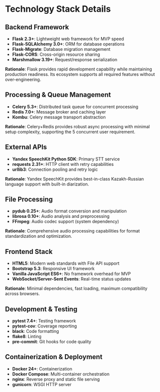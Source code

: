# Technology Stack Details

## Backend Framework
- **Flask 2.3+**: Lightweight web framework for MVP speed
- **Flask-SQLAlchemy 3.0+**: ORM for database operations
- **Flask-Migrate**: Database migration management
- **Flask-CORS**: Cross-origin resource sharing
- **Marshmallow 3.19+**: Request/response serialization

**Rationale**: Flask provides rapid development capability while maintaining production readiness. Its ecosystem supports all required features without over-engineering.

## Processing & Queue Management
- **Celery 5.3+**: Distributed task queue for concurrent processing
- **Redis 7.0+**: Message broker and caching layer
- **Kombu**: Celery message transport abstraction

**Rationale**: Celery+Redis provides robust async processing with minimal setup complexity, supporting the 5 concurrent user requirement.

## External APIs
- **Yandex SpeechKit Python SDK**: Primary STT service
- **requests 2.31+**: HTTP client with retry capabilities
- **urllib3**: Connection pooling and retry logic

**Rationale**: Yandex SpeechKit provides best-in-class Kazakh-Russian language support with built-in diarization.

## File Processing
- **pydub 0.25+**: Audio format conversion and manipulation
- **librosa 0.10+**: Audio analysis and preprocessing
- **FFmpeg**: Audio codec support (system dependency)

**Rationale**: Comprehensive audio processing capabilities for format standardization and optimization.

## Frontend Stack
- **HTML5**: Modern web standards with File API support
- **Bootstrap 5.3**: Responsive UI framework
- **Vanilla JavaScript ES6+**: No framework overhead for MVP
- **WebSocket/Server-Sent Events**: Real-time status updates

**Rationale**: Minimal dependencies, fast loading, maximum compatibility across browsers.

## Development & Testing
- **pytest 7.4+**: Testing framework
- **pytest-cov**: Coverage reporting
- **black**: Code formatting
- **flake8**: Linting
- **pre-commit**: Git hooks for code quality

## Containerization & Deployment
- **Docker 24+**: Containerization
- **Docker Compose**: Multi-container orchestration
- **nginx**: Reverse proxy and static file serving
- **gunicorn**: WSGI HTTP server
